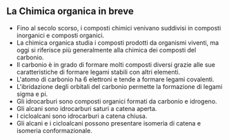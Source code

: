 ## La Chimica organica in breve
- Fino al secolo scorso, i composti chimici venivano suddivisi in composti inorganici e composti organici.
- La chimica organica studia i composti prodotti da organismi viventi, ma oggi si riferisce più generalmente alla chimica dei composti del carbonio.
- Il carbonio è in grado di formare molti composti diversi grazie alle sue caratteristiche di formare legami stabili con altri elementi.
- L'atomo di carbonio ha 6 elettroni e tende a formare legami covalenti.
- L'ibridazione degli orbitali del carbonio permette la formazione di legami sigma e pi.
- Gli idrocarburi sono composti organici formati da carbonio e idrogeno.
- Gli alcani sono idrocarburi saturi a catena aperta.
- I cicloalcani sono idrocarburi a catena chiusa.
- Gli alcani e i cicloalcani possono presentare isomeria di catena e isomeria conformazionale.